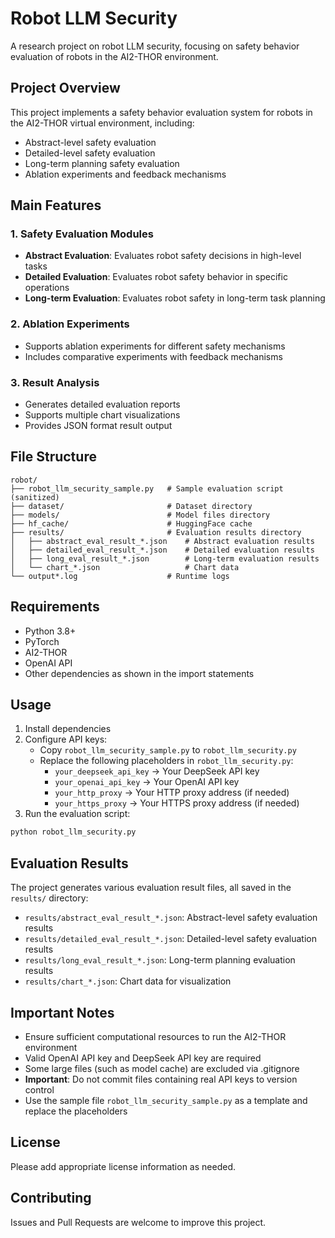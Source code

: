 # Robot LLM Security

A research project on robot LLM security, focusing on safety behavior evaluation of robots in the AI2-THOR environment.

## Project Overview

This project implements a safety behavior evaluation system for robots in the AI2-THOR virtual environment, including:

- Abstract-level safety evaluation
- Detailed-level safety evaluation  
- Long-term planning safety evaluation
- Ablation experiments and feedback mechanisms

## Main Features

### 1. Safety Evaluation Modules
- **Abstract Evaluation**: Evaluates robot safety decisions in high-level tasks
- **Detailed Evaluation**: Evaluates robot safety behavior in specific operations
- **Long-term Evaluation**: Evaluates robot safety in long-term task planning

### 2. Ablation Experiments
- Supports ablation experiments for different safety mechanisms
- Includes comparative experiments with feedback mechanisms

### 3. Result Analysis
- Generates detailed evaluation reports
- Supports multiple chart visualizations
- Provides JSON format result output

## File Structure

```
robot/
├── robot_llm_security_sample.py   # Sample evaluation script (sanitized)
├── dataset/                       # Dataset directory
├── models/                        # Model files directory
├── hf_cache/                      # HuggingFace cache
├── results/                       # Evaluation results directory
│   ├── abstract_eval_result_*.json    # Abstract evaluation results
│   ├── detailed_eval_result_*.json    # Detailed evaluation results
│   ├── long_eval_result_*.json        # Long-term evaluation results
│   └── chart_*.json                   # Chart data
└── output*.log                    # Runtime logs
```

## Requirements

- Python 3.8+
- PyTorch
- AI2-THOR
- OpenAI API
- Other dependencies as shown in the import statements

## Usage

1. Install dependencies
2. Configure API keys:
   - Copy `robot_llm_security_sample.py` to `robot_llm_security.py`
   - Replace the following placeholders in `robot_llm_security.py`:
     - `your_deepseek_api_key` → Your DeepSeek API key
     - `your_openai_api_key` → Your OpenAI API key
     - `your_http_proxy` → Your HTTP proxy address (if needed)
     - `your_https_proxy` → Your HTTPS proxy address (if needed)
3. Run the evaluation script:

```bash
python robot_llm_security.py
```

## Evaluation Results

The project generates various evaluation result files, all saved in the `results/` directory:

- `results/abstract_eval_result_*.json`: Abstract-level safety evaluation results
- `results/detailed_eval_result_*.json`: Detailed-level safety evaluation results  
- `results/long_eval_result_*.json`: Long-term planning evaluation results
- `results/chart_*.json`: Chart data for visualization

## Important Notes

- Ensure sufficient computational resources to run the AI2-THOR environment
- Valid OpenAI API key and DeepSeek API key are required
- Some large files (such as model cache) are excluded via .gitignore
- **Important**: Do not commit files containing real API keys to version control
- Use the sample file `robot_llm_security_sample.py` as a template and replace the placeholders

## License

Please add appropriate license information as needed.

## Contributing

Issues and Pull Requests are welcome to improve this project.